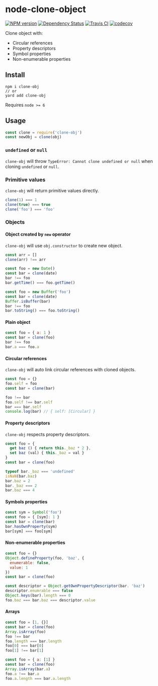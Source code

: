 # node-clone-object

[![NPM version][npm-image]][npm-url] [![Dependency Status][daviddm-image]][daviddm-url] [![Travis CI][travis-image]][travis-url] [![codecov][codecov-image]][codecov-url]

Clone object with:

- Circular references
- Property descriptors
- Symbol properties
- Non-enumerable properties

## Install

```
npm i clone-obj
// or
yard add clone-obj
```

Requires `node >= 6`

## Usage

```js
const clone = require('clone-obj')
const newObj = clone(obj)
```

### `undefined` or `null`

`clone-obj` will throw `TypeError: Cannot clone undefined or null` when cloning `undefined` or `null`.

### Primitive values

`clone-obj` will return primitive values directly.

```js
clone(1) === 1
clone(true) === true
clone('foo') === 'foo'
```

### Objects

#### Object created by `new` operator

`clone-obj` will use `obj.constructor` to create new object.

```js
const arr = []
clone(arr) !== arr

const foo = new Date()
const bar = clone(date)
bar !== foo
bar.getTime() === foo.getTime()

const foo = new Buffer('foo')
const bar = clone(date)
Buffer.isBuffer(bar)
bar !== foo
bar.toString() === foo.toString()
```

#### Plain object

```js
const foo = { a: 1 }
const bar = clone(foo)
bar !== foo
bar.a === foo.a
```

#### Circular references

`clone-obj` will auto link circular references with cloned objects.

```js
const foo = {}
foo.self = foo
const bar = clone(bar)

foo !== bar
foo.self !== bar.self
bar === bar.self
console.log(bar) // { self: [Circular] }
```

#### Property descriptors

`clone-obj` respects property descriptors.

```js
const foo = {
  get baz () { return this._baz * 2 },
  set baz (val) { this._baz = val }
}
const bar = clone(foo)

typeof bar._baz === 'undefined'
isNaN(bar.baz)
bar.baz = 2
bar._baz === 2
bar.baz === 4
```

#### Symbols properties

```js
const sym = Symbol('foo')
const foo = { [sym]: 1 }
const bar = clone(bar)
bar.hasOwnProperty(sym)
bar[sym] === foo[sym]
```

#### Non-enumerable properties

```js
const foo = {}
Object.defineProperty(foo, 'baz', {
  enumerable: false,
  value: 1
})
const bar = clone(foo)

const descriptor = Object.getOwnPropertyDescriptor(bar. 'baz')
descriptor.enumrable === false
Object.keys(bar).length === 0
foo.baz === bar.baz === descriptor.value
```

#### Arrays

```js
const foo = [1, {}]
const bar = clone(foo)
Array.isArray(foo)
foo !== bar
foo.length === bar.length
foo[0] === bar[0]
foo[1] !== bar[1]

const foo = { a: [1] }
const bar = clone(foo)
Array.isArray(bar.a)
foo.a !== bar.a
foo.a.length === bar.a.length
```

[npm-url]: https://npmjs.org/package/clone-obj
[npm-image]: http://img.shields.io/npm/v/clone-obj.svg?style=flat-square
[daviddm-url]: https://david-dm.org/chrisyip/clone-obj
[daviddm-image]: http://img.shields.io/david/chrisyip/clone-obj.svg?style=flat-square
[travis-url]: https://travis-ci.org/chrisyip/node-clone-object
[travis-image]: http://img.shields.io/travis/chrisyip/node-clone-object.svg?style=flat-square
[codecov-url]: https://codecov.io/gh/chrisyip/node-clone-object
[codecov-image]: https://img.shields.io/codecov/c/github/chrisyip/node-clone-object.svg?style=flat-square

